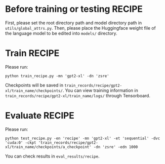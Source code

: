 # Before training or testing RECIPE
First, please set the root directory path and model directory path in `utils/global_attrs.py`.
Then, please place the Huggingface weight file of the language model to be edited into `models/` directory.

# Train RECIPE
Please run:
```
python train_recipe.py -mn 'gpt2-xl' -dn 'zsre'  
```
Checkpoints will be saved in `train_records/recipe/gpt2-xl/train_name/checkpoints/`.
You can view training information in `train_records/recipe/gpt2-xl/train_name/logs/` through Tensorboard.

# Evaluate RECIPE
Please run:
```
python test_recipe.py -en 'recipe' -mn 'gpt2-xl' -et 'sequential' -dvc 'cuda:0' -ckpt 'train_records/recipe/gpt2-xl/train_name/checkpoints/a_checkpoint' -dn 'zsre' -edn 1000 
```
You can check results in `eval_results/recipe`.

